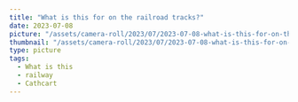```yaml
---
title: "What is this for on the railroad tracks?"
date: 2023-07-08
picture: "/assets/camera-roll/2023/07/2023-07-08-what-is-this-for-on-the-railroad-tracks/20230709_022816814_iOS.jpg"
thumbnail: "/assets/camera-roll/2023/07/2023-07-08-what-is-this-for-on-the-railroad-tracks/20230709_022816814_iOS-thumbnail.jpg"
type: picture
tags:
  - What is this
  - railway
  - Cathcart
---
```

